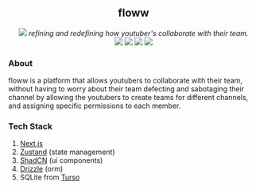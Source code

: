 <div align="center">
<h2>floww</h2>
<img src="https://i.imgur.com/VTrFdx4.png">
<i>refining and redefining how youtuber's collaborate with their team.</i>
<br>
<img src="https://img.shields.io/badge/Next-black?style=for-the-badge&logo=next.js&logoColor=white">
<img src="https://img.shields.io/badge/YouTube-%23FF0000.svg?style=for-the-badge&logo=YouTube&logoColor=white">
<img src="https://img.shields.io/badge/sqlite-%2307405e.svg?style=for-the-badge&logo=sqlite&logoColor=white">
<img src="https://img.shields.io/badge/tailwindcss-%2338B2AC.svg?style=for-the-badge&logo=tailwind-css&logoColor=white">
</div>

### About
floww is a platform that allows youtubers to collaborate with their team, without having to worry about their team defecting and sabotaging their channel by allowing the youtubers to create teams for different channels, and assigning specific permissions to each member.

### Tech Stack
1. [Next.js](https://nextjs.org/)
2. [Zustand](https://github.com/pmndrs/zustand) (state management)
3. [ShadCN](https://ui.shadcn.com/) (ui components)
4. [Drizzle](https://orm.drizzle.team/) (orm)
5. SQLite from [Turso](https://sqlite.tech)
